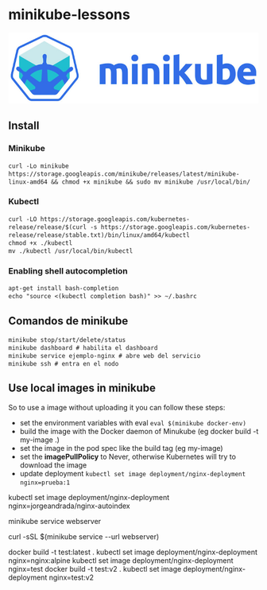 # minikube-lessons

![](minikube.jpg)

## Install

### Minikube
```shell
curl -Lo minikube https://storage.googleapis.com/minikube/releases/latest/minikube-linux-amd64 && chmod +x minikube && sudo mv minikube /usr/local/bin/
```

### Kubectl

```shell
curl -LO https://storage.googleapis.com/kubernetes-release/release/$(curl -s https://storage.googleapis.com/kubernetes-release/release/stable.txt)/bin/linux/amd64/kubectl
chmod +x ./kubectl
mv ./kubectl /usr/local/bin/kubectl
```

### Enabling shell autocompletion

```shell
apt-get install bash-completion
echo "source <(kubectl completion bash)" >> ~/.bashrc
```

## Comandos de minikube

```shell
minikube stop/start/delete/status
minikube dashboard # habilita el dashboard
minikube service ejemplo-nginx # abre web del servicio
minikube ssh # entra en el nodo
```






## Use local images in minikube
So to use a image without uploading it you can follow these steps:

- set the environment variables with eval ```eval $(minikube docker-env)```
- build the image with the Docker daemon of Minukube (eg docker build -t my-image .)
- set the image in the pod spec like the build tag (eg my-image)
- set the **imagePullPolicy** to Never, otherwise Kubernetes will try to download the image
- update deployment ```kubectl set image deployment/nginx-deployment nginx=prueba:1```

kubectl set image deployment/nginx-deployment nginx=jorgeandrada/nginx-autoindex

minikube service webserver

curl -sSL $(minikube service --url webserver)

docker build -t test:latest .
kubectl set image deployment/nginx-deployment nginx=nginx:alpine
kubectl set image deployment/nginx-deployment nginx=test
docker build -t test:v2 .
kubectl set image deployment/nginx-deployment nginx=test:v2
